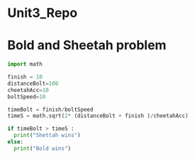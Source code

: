 # Unit3_Repo

Bold and Sheetah problem
=================
```.py 
import math

finish = 10
distanceBolt=100
cheetahAcc=10
boltSpeed=10

timeBolt = finish/boltSpeed
timeS = math.sqrt(2* (distanceBolt + finish )/cheetahAcc)

if timeBolt > timeS :
  print("Shettah wins")
else: 
  print("Bold wins")
```
